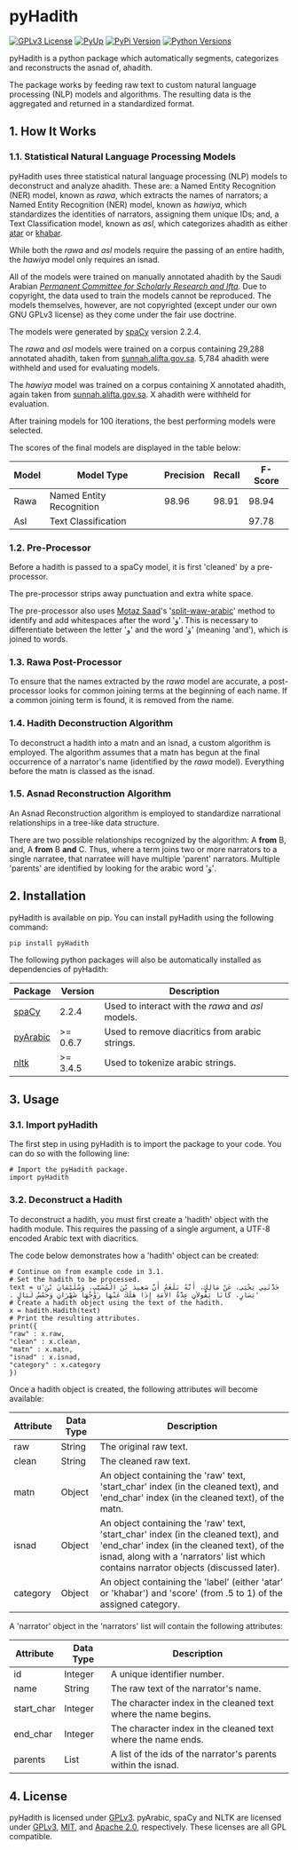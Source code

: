 # pyHadith

[![GPLv3 License](https://img.shields.io/badge/License-GPL%20v3-yellow.svg)](https://opensource.org/licenses/) 
[![PyUp](https://pyup.io/repos/github/umarbutler/pyhadith/shield.svg)](https://pyup.io/account/repos/github/umarbutler/pyhadith/yt2mp3/) 
[![PyPi Version](https://img.shields.io/pypi/v/pyhadith.svg)](https://pypi.python.org/pypi/pyhadith/) 
[![Python Versions](https://img.shields.io/pypi/pyversions/yt2mp3.svg)](https://pypi.python.org/pypi/yt2mp3/)

pyHadith is a python package which automatically segments, categorizes and reconstructs the asnad of, ahadith.

The package works by feeding raw text to custom natural language processing (NLP) models and algorithms. The resulting data is the aggregated and returned in a standardized format.

## 1. How It Works

### 1.1. Statistical Natural Language Processing Models

pyHadith uses three statistical natural language processing (NLP) models to deconstruct and analyze ahadith. These are: a Named Entity Recognition (NER) model, known as *rawa*, which extracts the names of narrators; a Named Entity Recognition (NER) model, known as *hawiya*, which standardizes the identities of narrators, assigning them unique IDs; and, a Text Classification model, known as *asl*, which categorizes ahadith as either [atar](https://en.wikipedia.org/wiki/Hadith#Distinction_from_other_literature) or [khabar](https://en.wikipedia.org/wiki/Hadith#Distinction_from_other_literature).

While both the *rawa* and *asl* models require the passing of an entire hadith, the *hawiya* model only requires an isnad.

All of the models were trained on manually annotated ahadith by the Saudi Arabian *[Permanent Committee for Scholarly Research and Ifta](https://sunnah.alifta.gov.sa/)*. Due to copyright, the data used to train the models cannot be reproduced. The models themselves, however, are not copyrighted (except under our own GNU GPLv3 license) as they come under the fair use doctrine.

The models were generated by [spaCy](https://spacy.io/) version 2.2.4.

The *rawa* and *asl* models were trained on a corpus containing 29,288 annotated ahadith, taken from [sunnah.alifta.gov.sa](https://sunnah.alifta.gov.sa/). 5,784 ahadith were withheld and used for evaluating models.

The *hawiya* model was trained on a corpus containing X annotated ahadith, again taken from [sunnah.alifta.gov.sa](https://sunnah.alifta.gov.sa/). X ahadith were withheld for evaluation.

After training models for 100 iterations, the best performing models were selected.

The scores of the final models are displayed in the table below:

| Model | Model Type | Precision | Recall | F-Score |
|--|--|--|--|--|
| Rawa  | Named Entity Recognition | 98.96 | 98.91 | 98.94 |
| Asl   | Text Classification |  |  | 97.78 |

### 1.2. Pre-Processor

Before a hadith is passed to a spaCy model, it is first 'cleaned' by a pre-processor.

The pre-processor strips away punctuation and extra white space.

The pre-processor also uses [Motaz Saad](https://github.com/motazsaad)'s '[split-waw-arabic](https://github.com/motazsaad/split-waw-arabic)' method to identify and add whitespaces after the word 'وَ'. This is necessary to differentiate between the letter 'و‎' and the word 'وَ' (meaning 'and'), which is joined to words.

### 1.3. Rawa Post-Processor

To ensure that the names extracted by the *rawa* model are accurate, a post-processor looks for common joining terms at the beginning of each name. If a common joining term is found, it is removed from the name.

### 1.4. Hadith Deconstruction Algorithm

To deconstruct a hadith into a matn and an isnad, a custom algorithm is employed. The algorithm assumes that a matn has begun at the final occurrence of a narrator's name (identified by the *rawa* model). Everything before the matn is classed as the isnad.

### 1.5. Asnad Reconstruction Algorithm

An Asnad Reconstruction algorithm is employed to standardize narrational relationships in a tree-like data structure.

There are two possible relationships recognized by the algorithm: A **from** B, and, A **from** B **and** C. Thus, where a term joins two or more narrators to a single narratee, that narratee will have multiple 'parent' narrators. Multiple 'parents' are identified by looking for the arabic word 'وَ'.

## 2. Installation

pyHadith is available on pip. You can install pyHadith using the following command:

    pip install pyHadith

The following python packages will also be automatically installed as dependencies of pyHadith:

| Package | Version | Description |
|--|--|--|
| [spaCy](https://github.com/explosion/spaCy) | 2.2.4 | Used to interact with the *rawa* and *asl* models.
| [pyArabic](https://github.com/linuxscout/pyarabic) | >= 0.6.7 | Used to remove diacritics from arabic strings.
| [nltk](https://github.com/nltk/nltk) | >= 3.4.5 | Used to tokenize arabic strings.

## 3. Usage

### 3.1. Import pyHadith

The first step in using pyHadith is to import the package to your code. You can do so with the following line:

    # Import the pyHadith package.
    import pyHadith

### 3.2. Deconstruct a Hadith

To deconstruct a hadith, you must first create a 'hadith' object with the hadith module. This requires the passing of a single argument, a UTF-8 encoded Arabic text with diacritics.

The code below demonstrates how a 'hadith' object can be created:

    # Continue on from example code in 3.1.
    # Set the hadith to be processed.
    text = u'حَدَّثَنِي يَحْيَى، عَنْ مَالِكٍ، أَنَّهُ بَلَغَهُ أَنَّ سَعِيدَ بْنَ الْمُسَيَّبِ، وَسُلَيْمَانَ بْنَ يَسَارٍ، كَانَا يَقُولاَنِ عِدَّةُ الأَمَةِ إِذَا هَلَكَ عَنْهَا زَوْجُهَا شَهْرَانِ وَخَمْسُ لَيَالٍ ‏.‏'
    # Create a hadith object using the text of the hadith.
    x = hadith.Hadith(text)
    # Print the resulting attributes.
    print({
    "raw" : x.raw,
    "clean" : x.clean,
    "matn" : x.matn,
    "isnad" : x.isnad,
    "category" : x.category
    })

Once a hadith object is created, the following attributes will become available:

| Attribute | Data Type | Description |
|--|--|--|
| raw | String | The original raw text. |
| clean | String | The cleaned raw text. |
| matn | Object | An object containing the 'raw' text, 'start_char' index (in the cleaned text), and 'end_char' index (in the cleaned text), of the matn. |
| isnad | Object | An object containing the 'raw' text, 'start_char' index (in the cleaned text), and 'end_char' index (in the cleaned text), of the isnad, along with a 'narrators' list which contains narrator objects (discussed later). |
| category | Object | An object containing the 'label' (either 'atar' or 'khabar') and 'score' (from .5 to 1) of the assigned category. |

A 'narrator' object in the 'narrators' list will contain the following attributes:

| Attribute | Data Type | Description |
|--|--|--|
| id | Integer | A unique identifier number. |
| name | String | The raw text of the narrator's name. |
| start_char | Integer | The character index in the cleaned text where the name begins. |
| end_char | Integer | The character index in the cleaned text where the name ends. |
| parents | List | A list of the ids of the narrator's parents within the isnad. |

## 4. License

pyHadith is licensed under [GPLv3](https://github.com/umarbutler/pyhadith/blob/master/LICENSE). pyArabic, spaCy and NLTK are licensed under [GPLv3](https://github.com/linuxscout/pyarabic/blob/master/LICENSE), [MIT](https://github.com/explosion/spaCy/blob/master/LICENSE), and [Apache 2.0](https://github.com/nltk/nltk/blob/develop/LICENSE.txt), respectively. These licenses are all GPL compatible.
